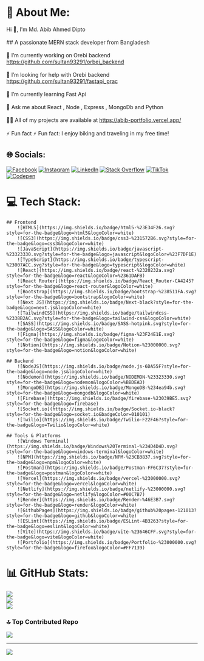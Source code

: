 # 💫 About Me:
Hi 👋, I'm  Md. Abib Ahmed Dipto<br><br>## A passionate MERN stack developer from Bangladesh<br><br>🔭 I’m currently working on Orebi backend https://github.com/sultan93291/orbei_backend<br><br>🤝 I’m looking for help with Orebi backend https://github.com/sultan93291/fastapi_prac<br><br>🌱 I’m currently learning Fast Api<br><br>💬 Ask me about  React , Node , Express , MongoDb and Python<br><br>👨‍💻 All of my projects are available at  https://abib-portfolio.vercel.app/<br><br>⚡ Fun fact  ⚡ Fun fact: I enjoy biking and traveling in my free time!


## 🌐 Socials:
[![Facebook](https://img.shields.io/badge/Facebook-%231877F2.svg?logo=Facebook&logoColor=white)](https://facebook.com/https://www.facebook.com/sanjar095) [![Instagram](https://img.shields.io/badge/Instagram-%23E4405F.svg?logo=Instagram&logoColor=white)](https://instagram.com/https://www.instagram.com/sultan_ahmed_sanjar_/) [![LinkedIn](https://img.shields.io/badge/LinkedIn-%230077B5.svg?logo=linkedin&logoColor=white)](https://linkedin.com/in/https://www.linkedin.com/in/md-abib-ahmed-dipto-0ab5b1298/) [![Stack Overflow](https://img.shields.io/badge/-Stackoverflow-FE7A16?logo=stack-overflow&logoColor=white)](https://stackoverflow.com/users/https://stackoverflow.com/users/27643479/md-abib-ahmed-dipto) [![TikTok](https://img.shields.io/badge/TikTok-%23000000.svg?logo=TikTok&logoColor=white)](https://tiktok.com/@https://www.tiktok.com/@sultan708976) [![Codepen](https://img.shields.io/badge/Codepen-000000?style=for-the-badge&logo=codepen&logoColor=white)](https://codepen.io/https://codepen.io/sultan93291) 

# 💻 Tech Stack:
    ## Frontend
        ![HTML5](https://img.shields.io/badge/html5-%23E34F26.svg?style=for-the-badge&logo=html5&logoColor=white) 
        ![CSS3](https://img.shields.io/badge/css3-%231572B6.svg?style=for-the-badge&logo=css3&logoColor=white) 
        ![JavaScript](https://img.shields.io/badge/javascript-%23323330.svg?style=for-the-badge&logo=javascript&logoColor=%23F7DF1E) 
        ![TypeScript](https://img.shields.io/badge/typescript-%23007ACC.svg?style=for-the-badge&logo=typescript&logoColor=white) 
        ![React](https://img.shields.io/badge/react-%2320232a.svg?style=for-the-badge&logo=react&logoColor=%2361DAFB) 
        ![React Router](https://img.shields.io/badge/React_Router-CA4245?style=for-the-badge&logo=react-router&logoColor=white) 
        ![Bootstrap](https://img.shields.io/badge/bootstrap-%238511FA.svg?style=for-the-badge&logo=bootstrap&logoColor=white) 
        ![Next JS](https://img.shields.io/badge/Next-black?style=for-the-badge&logo=next.js&logoColor=white) 
        ![TailwindCSS](https://img.shields.io/badge/tailwindcss-%2338B2AC.svg?style=for-the-badge&logo=tailwind-css&logoColor=white) 
        ![SASS](https://img.shields.io/badge/SASS-hotpink.svg?style=for-the-badge&logo=SASS&logoColor=white) 
        ![Figma](https://img.shields.io/badge/figma-%23F24E1E.svg?style=for-the-badge&logo=figma&logoColor=white) 
        ![Notion](https://img.shields.io/badge/Notion-%23000000.svg?style=for-the-badge&logo=notion&logoColor=white) 

    ## Backend
        ![NodeJS](https://img.shields.io/badge/node.js-6DA55F?style=for-the-badge&logo=node.js&logoColor=white) 
        ![Nodemon](https://img.shields.io/badge/NODEMON-%23323330.svg?style=for-the-badge&logo=nodemon&logoColor=%BBDEAD) 
        ![MongoDB](https://img.shields.io/badge/MongoDB-%234ea94b.svg?style=for-the-badge&logo=mongodb&logoColor=white) 
        ![Firebase](https://img.shields.io/badge/firebase-%23039BE5.svg?style=for-the-badge&logo=firebase) 
        ![Socket.io](https://img.shields.io/badge/Socket.io-black?style=for-the-badge&logo=socket.io&badgeColor=010101) 
        ![Twilio](https://img.shields.io/badge/Twilio-F22F46?style=for-the-badge&logo=Twilio&logoColor=white) 

    ## Tools & Platforms
        ![Windows Terminal](https://img.shields.io/badge/Windows%20Terminal-%234D4D4D.svg?style=for-the-badge&logo=windows-terminal&logoColor=white) 
        ![NPM](https://img.shields.io/badge/NPM-%23CB3837.svg?style=for-the-badge&logo=npm&logoColor=white) 
        ![Postman](https://img.shields.io/badge/Postman-FF6C37?style=for-the-badge&logo=postman&logoColor=white) 
        ![Vercel](https://img.shields.io/badge/vercel-%23000000.svg?style=for-the-badge&logo=vercel&logoColor=white) 
        ![Netlify](https://img.shields.io/badge/netlify-%23000000.svg?style=for-the-badge&logo=netlify&logoColor=#00C7B7) 
        ![Render](https://img.shields.io/badge/Render-%46E3B7.svg?style=for-the-badge&logo=render&logoColor=white) 
        ![GithubPages](https://img.shields.io/badge/github%20pages-121013?style=for-the-badge&logo=github&logoColor=white) 
        ![ESLint](https://img.shields.io/badge/ESLint-4B3263?style=for-the-badge&logo=eslint&logoColor=white) 
        ![Vite](https://img.shields.io/badge/vite-%23646CFF.svg?style=for-the-badge&logo=vite&logoColor=white) 
        ![Portfolio](https://img.shields.io/badge/Portfolio-%23000000.svg?style=for-the-badge&logo=firefox&logoColor=#FF7139) 

# 📊 GitHub Stats:
![](https://github-readme-stats.vercel.app/api?username=sultan93291&theme=dark&hide_border=false&include_all_commits=false&count_private=false)<br/>
![](https://github-readme-streak-stats.herokuapp.com/?user=sultan93291&theme=dark&hide_border=false)<br/>
![](https://github-readme-stats.vercel.app/api/top-langs/?username=sultan93291&theme=dark&hide_border=false&include_all_commits=false&count_private=false&layout=compact)

### 🔝 Top Contributed Repo
![](https://github-contributor-stats.vercel.app/api?username=sultan93291&limit=5&theme=dark&combine_all_yearly_contributions=true)

---
[![](https://visitcount.itsvg.in/api?id=sultan93291&icon=0&color=0)](https://visitcount.itsvg.in)

<!-- Proudly created with GPRM ( https://gprm.itsvg.in ) -->
